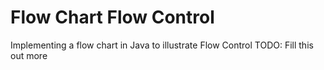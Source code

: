 # Flow Chart Flow Control
Implementing a flow chart in Java to illustrate Flow Control 
TODO: Fill this out more